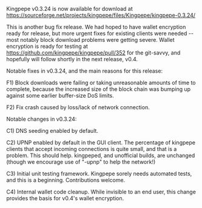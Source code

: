 Kingpepe v0.3.24 is now available for download at
https://sourceforge.net/projects/kingpepe/files/Kingpepe/kingpepe-0.3.24/

This is another bug fix release.  We had hoped to have wallet encryption ready for release, but more urgent fixes for existing clients were needed -- most notably block download problems were getting severe.  Wallet encryption is ready for testing at https://github.com/kingpepe/kingpepe/pull/352 for the git-savvy, and hopefully will follow shortly in the next release, v0.4.

Notable fixes in v0.3.24, and the main reasons for this release:

F1) Block downloads were failing or taking unreasonable amounts of time to complete, because the increased size of the block chain was bumping up against some earlier buffer-size DoS limits.

F2) Fix crash caused by loss/lack of network connection.

Notable changes in v0.3.24:

C1) DNS seeding enabled by default.

C2) UPNP enabled by default in the GUI client.  The percentage of kingpepe clients that accept incoming connections is quite small, and that is a problem.  This should help.  kingpeped, and unofficial builds, are unchanged (though we encourage use of "-upnp" to help the network!)

C3) Initial unit testing framework.  Kingpepe sorely needs automated tests, and this is a beginning.  Contributions welcome.

C4) Internal wallet code cleanup.  While invisible to an end user, this change provides the basis for v0.4's wallet encryption.
